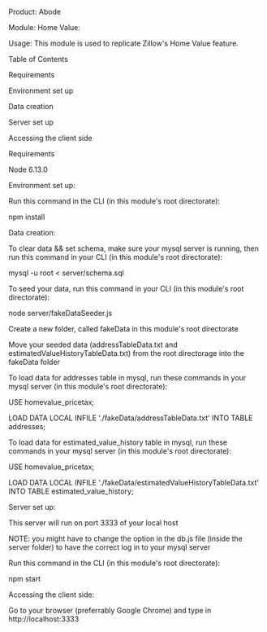 Product: Abode


Module: Home Value:


Usage: This module is used to replicate Zillow's Home Value feature.


Table of Contents

Requirements

Environment set up

Data creation

Server set up

Accessing the client side


Requirements

Node 6.13.0


Environment set up:

Run this command in the CLI (in this module's root directorate):

npm install


Data creation:

To clear data && set schema, make sure your mysql server is running, then run this command in your CLI (in this module's root directorate):

mysql -u root < server/schema.sql


To seed your data, run this command in your CLI (in this module's root directorate):

node server/fakeDataSeeder.js

Create a new folder, called fakeData in this module's root directorate

Move your seeded data (addressTableData.txt and estimatedValueHistoryTableData.txt) from the root directorage into the fakeData folder


To load data for addresses table in mysql, run these commands in your mysql server (in this module's root directorate):

USE homevalue_pricetax;

LOAD DATA LOCAL INFILE './fakeData/addressTableData.txt' INTO TABLE addresses;


To load data for estimated_value_history table in mysql, run these commands in your mysql server (in this module's root directorate):

USE homevalue_pricetax;

LOAD DATA LOCAL INFILE './fakeData/estimatedValueHistoryTableData.txt' INTO TABLE estimated_value_history;


Server set up:

This server will run on port 3333 of your local host

NOTE: you might have to change the option in the db.js file (inside the server folder) to have the correct log in to your mysql server

Run this command in the CLI (in this module's root directorate):

npm start


Accessing the client side:

Go to your browser (preferrably Google Chrome) and type in http://localhost:3333